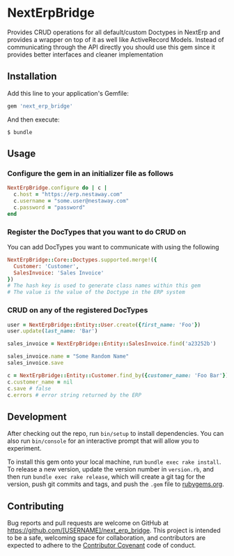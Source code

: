 # NextErpBridge

Provides CRUD operations for all default/custom Doctypes in NextErp and provides a wrapper on top of it as well like ActiveRecord Models. Instead of communicating through the API directly you should use this gem since it provides better interfaces and cleaner implementation

## Installation

Add this line to your application's Gemfile:

```ruby
gem 'next_erp_bridge'
```

And then execute:

    $ bundle

## Usage

### Configure the gem in an initializer file as follows

```ruby
NextErpBridge.configure do | c |
  c.host = "https://erp.nestaway.com"
  c.username = "some.user@nestaway.com"
  c.password = "password"
end
```

### Register the DocTypes that you want to do CRUD on

You can add DocTypes you want to communicate with using the following
```ruby
NextErpBridge::Core::Doctypes.supported.merge!({
  Customer: 'Customer',
  SalesInvoice: 'Sales Invoice'
})
# The hash key is used to generate class names within this gem
# The value is the value of the Doctype in the ERP system
```

### CRUD on any of the registered DocTypes
```ruby
user = NextErpBridge::Entity::User.create({first_name: 'Foo'})
user.update(last_name: 'Bar')

sales_invoice = NextErpBridge::Entity::SalesInvoice.find('a23252b')

sales_invoice.name = "Some Random Name"
sales_invoice.save

c = NextErpBridge::Entity::Customer.find_by({customer_name: 'Foo Bar'})
c.customer_name = nil
c.save # false
c.errors # error string returned by the ERP
```

## Development

After checking out the repo, run `bin/setup` to install dependencies. You can also run `bin/console` for an interactive prompt that will allow you to experiment.

To install this gem onto your local machine, run `bundle exec rake install`. To release a new version, update the version number in `version.rb`, and then run `bundle exec rake release`, which will create a git tag for the version, push git commits and tags, and push the `.gem` file to [rubygems.org](https://rubygems.org).

## Contributing

Bug reports and pull requests are welcome on GitHub at https://github.com/[USERNAME]/next_erp_bridge. This project is intended to be a safe, welcoming space for collaboration, and contributors are expected to adhere to the [Contributor Covenant](http://contributor-covenant.org) code of conduct.

